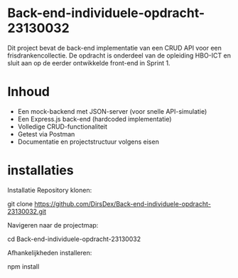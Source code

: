 # Back-end-individuele-opdracht-23130032

Dit project bevat de back-end implementatie van een CRUD API voor een frisdrankencollectie. De opdracht is onderdeel van de opleiding HBO-ICT en sluit aan op de eerder ontwikkelde front-end in Sprint 1.

# Inhoud

- Een mock-backend met JSON-server (voor snelle API-simulatie)
- Een Express.js back-end (hardcoded implementatie)
- Volledige CRUD-functionaliteit
- Getest via Postman
- Documentatie en projectstructuur volgens eisen



# installaties

Installatie
Repository klonen:

git clone https://github.com/DirsDex/Back-end-individuele-opdracht-23130032.git

Navigeren naar de projectmap:

cd Back-end-individuele-opdracht-23130032

Afhankelijkheden installeren:

npm install

